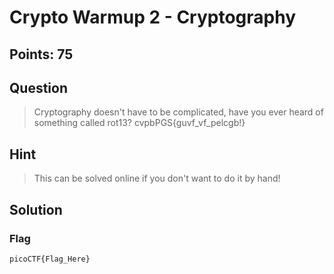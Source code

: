 # Crypto Warmup 2 - Cryptography

## Points: 75

## Question 
  > Cryptography doesn't have to be complicated, have you ever heard of something called rot13? cvpbPGS{guvf_vf_pelcgb!}
## Hint
  > This can be solved online if you don't want to do it by hand!
## Solution
 
### Flag
`picoCTF{Flag_Here}`

